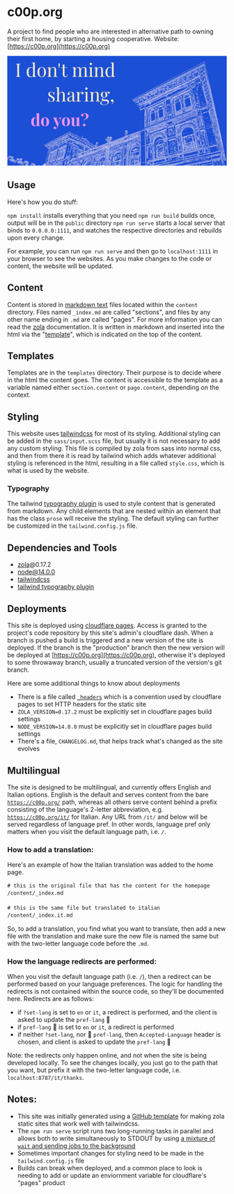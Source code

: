 # c00p.org

A project to find people who are interested in alternative path to owning their first home, by starting a housing cooperative. Website: [https://c00p.org](https://c00p.org)

![c00p.org's open graph social preview (horizontal)](/static/illo/mockup_social-banner.jpg "I don't mind sharing, do you?")

## Usage

Here's how you do stuff:

`npm install`   installs everything that you need
`npm run build` builds once, output will be in the `public` directory
`npm run serve` starts a local server that binds to `0.0.0.0:1111`, and watches the respective directories and rebuilds upon every change.

For example, you can run `npm run serve` and then go to `localhost:1111` in your browser to see the websites. As you make changes to the code or content, the website will be updated.

## Content

Content is stored in [markdown text](https://commonmark.org/help/) files located within the `content` directory. Files named `_index.md` are called "sections", and files by any other name ending in `.md` are called "pages". For more information you can read the [zola](https://getzola.com) documentation. It is written in markdown and inserted into the html via the "[template](#templates)", which is indicated on the top of the content.

## Templates

Templates are in the `templates` directory. Their purpose is to decide where in the html the content goes. The content is accessible to the template as a variable named either `section.content` or `page.content`, depending on the context.

## Styling

This website uses [tailwindcss](https://tailwindcss.com/) for most of its styling. Additional styling can be added in the `sass/input.scss` file, but usually it is not necessary to add any custom styling. This file is compiled by zola from sass into normal css, and then from there it is read by tailwind which adds whatever additional styling is referenced in the html, resulting in a file called `style.css`, which is what is used by the website.

### Typography

The tailwind [typography plugin](https://tailwindcss.com/docs/typography-plugin) is used to style content that is generated from markdown. Any child elements that are nested within an element that has the class `prose` will receive the styling. The default styling can further be customized in the `tailwind.config.js` file.

## Dependencies and Tools

* [zola](https://getzola.com)@0.17.2
* node@14.0.0
* [tailwindcss](https://tailwindcss.com/)
* [tailwind typography plugin](https://tailwindcss.com/docs/typography-plugin)

## Deployments

This site is deployed using [cloudflare pages](https://pages.cloudflare.com). Access is granted to the project's code repository by this site's admin's cloudflare dash. When a branch is pushed a build is triggered and a new version of the site is deployed. If the branch is the "production" branch then the new version will be deployed at [https://c00p.org](https://c00p.org), otherwise it's deployed to some throwaway branch, usually a truncated version of the version's git branch.

Here are some additional things to know about deployments

* There is a file called [`_headers`](https://github.com/asimpletune/c00p.org/blob/localization-support/static/_headers) which is a convention used by cloudflare pages to set HTTP headers for the static site
* `ZOLA_VERSION=0.17.2` must be explicitly set in cloudflare pages build settings
* `NODE_VERSION=14.0.0` must be explicitly set in cloudflare pages build settings
* There's a file, `CHANGELOG.md`, that helps track what's changed as the site evolves

## Multilingual

The site is designed to be multilingual, and currently offers English and Italian options. English is the default and serves content from the bare [`https://c00p.org/`](https://c00p.org/) path, whereas all others serve content behind a prefix consisting of the language's 2-letter abbreviation, e.g. [`https://c00p.org/it/`](https://c00p.org/it/) for Italian. Any URL from `/it/` and below will be served regardless of language pref. In other words, language pref only matters when you visit the default language path, i.e. `/`.

### How to add a translation:

Here's an example of how the Italian translation was added to the home page.

```txt
# this is the original file that has the content for the homepage
/content/_index.md

# this is the same file but translated to italian
/content/_index.it.md
```

So, to add a translation, you find what you want to translate, then add a new file with the translation and make sure the new file is named the same but with the two-letter language code before the `.md`.


### How the language redirects are performed:

When you visit the default language path (i.e. `/`), then a redirect can be performed based on your language preferences. The logic for handling the redirects is not contained within the source code, so they'll be documented here. Redirects are as follows:

* if `?set-lang` is set to `en` or `it`, a redirect is performed, and the client is asked to update the `pref-lang` 🍪
* if `pref-lang` 🍪 is set to `en` or `it`, a redirect is performed
* if neither `?set-lang`, nor 🍪 `pref-lang`, then `Accepted-Language` header is chosen, and client is asked to update the `pref-lang` 🍪

Note: the redirects only happen online, and not when the site is being developed locally. To see the changes locally, you just go to the path that you want, but prefix it with the two-letter language code, i.e. `localhost:8787/it/thanks`.

## Notes:

* This site was initially generated using a [GitHub template](https://github.com/asimpletune/zola-tailwindcss) for making zola static sites that work well with tailwindcss.
* The `npm run serve` script runs two long-running tasks in parallel and allows both to write simultaneously to STDOUT by using [a mixture of `wait` and sending jobs to the background](https://www.cyberciti.biz/faq/how-to-run-command-or-code-in-parallel-in-bash-shell-under-linux-or-unix/)
* Sometimes important changes for styling need to be made in the `tailwind.config.js` file
* Builds can break when deployed, and a common place to look is needing to add or update an enviornment variable for cloudflare's "pages" product